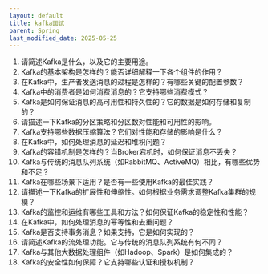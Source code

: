 ```yaml
---
layout: default
title: kafka面试
parent: Spring
last_modified_date: 2025-05-25
---
```





1. 请简述Kafka是什么，以及它的主要用途。
2. Kafka的基本架构是怎样的？能否详细解释一下各个组件的作用？
3. 在Kafka中，生产者发送消息的过程是怎样的？有哪些关键的配置参数？
4. Kafka中的消费者是如何消费消息的？它支持哪些消费模式？
5. Kafka是如何保证消息的高可用性和持久性的？它的数据是如何存储和复制的？
6. 请描述一下Kafka的分区策略和分区数对性能和可用性的影响。
7. Kafka支持哪些数据压缩算法？它们对性能和存储的影响是什么？
8. 在Kafka中，如何处理消息的延迟和堆积问题？
9. Kafka的容错机制是怎样的？当Broker宕机时，如何保证消息不丢失？
10. Kafka与传统的消息队列系统（如RabbitMQ、ActiveMQ）相比，有哪些优势和不足？
11. Kafka在哪些场景下适用？是否有一些使用Kafka的最佳实践？
12. 请描述一下Kafka的扩展性和伸缩性。如何根据业务需求调整Kafka集群的规模？
13. Kafka的监控和运维有哪些工具和方法？如何保证Kafka的稳定性和性能？
14. 在Kafka中，如何处理消息的幂等性和去重问题？
15. Kafka是否支持事务消息？如果支持，它是如何实现的？
16. 请简述Kafka的流处理功能。它与传统的消息队列系统有何不同？
17. Kafka与其他大数据处理组件（如Hadoop、Spark）是如何集成的？
18. Kafka的安全性如何保障？它支持哪些认证和授权机制？


